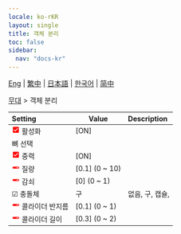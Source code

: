 ```yaml
---
locale: ko-rKR
layout: single
title: 객체 분리
toc: false
sidebar:
  nav: "docs-kr"
---
```

[Eng](/dancexr/menu/2025.4/stage/detach_object) | [繁中](/tw/dancexr/menu/2025.4/stage/detach_object) | [日本語](/jp/dancexr/menu/2025.4/stage/detach_object) | [한국어](/kr/dancexr/menu/2025.4/stage/detach_object) | [简中](/zh/dancexr/menu/2025.4/stage/detach_object)

[무대](../menu#무대) > 객체 분리



| Setting | Value | Description |
| :--- | --- | :--- |
| <img src="/images/icon/ic_check_on.png" alt="check on icon"/> 활성화| [ON] | 
|  뼈 선택|| 
| <img src="/images/icon/ic_check_on.png" alt="check on icon"/> 중력| [ON] | 
| <img src="/images/icon/ic_slider.png" alt="slider icon"/> 질량| [0.1] (0 ~ 10) | 
| <img src="/images/icon/ic_slider.png" alt="slider icon"/> 감쇠| [0] (0 ~ 1) | 
| ☑ 충돌체| 구 | 없음, 구, 캡슐, 
| <img src="/images/icon/ic_slider.png" alt="slider icon"/> 콜라이더 반지름| [0.1] (0 ~ 1) | 
| <img src="/images/icon/ic_slider.png" alt="slider icon"/> 콜라이더 길이| [0.3] (0 ~ 2) | 
